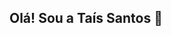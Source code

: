 ## Olá! Sou a Taís Santos 👋

<!--
**tais-santos-silva/tais-santos-silva** is a ✨ _special_ ✨ repository because its `README.md` (this file) appears on your GitHub profile.

## - 🐞 Sou Analista de Qualidade de Software
- 🌱 Estou estudanddo Automação com playwright e Detox
- 👯 Trabalho na Conexa Saúde
- Atuo na garantia da qualidade de software por meio de testes funcionais, automatizados e de performance, utilizando ferramentas como Cypress. Tenho experiência na criação de cenários de teste, coleta de requisitos, análise de bugs, automação e entre outros, aplicando princípios de qualidade.
-->

